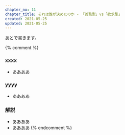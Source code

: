```yaml
---
chapter_no: 11
chapter_title: それは誰が決めたのか - 「義務型」vs「欲求型」
created: 2021-05-25
updated: 2021-05-25
---
```

あとで書きます。

{% comment %}
### xxxx
- ああああ

### yyyy
- ああああ

### 解説
- ああああ
- ああああ
{% endcomment %}
